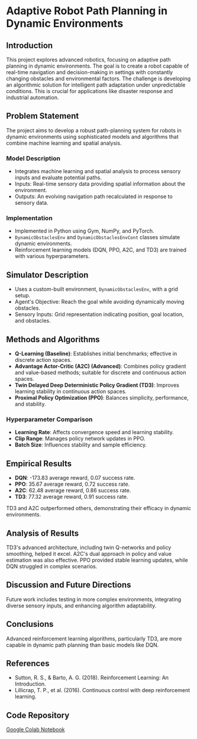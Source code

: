 # Adaptive Robot Path Planning in Dynamic Environments

## Introduction
This project explores advanced robotics, focusing on adaptive path planning in dynamic environments. The goal is to create a robot capable of real-time navigation and decision-making in settings with constantly changing obstacles and environmental factors. The challenge is developing an algorithmic solution for intelligent path adaptation under unpredictable conditions. This is crucial for applications like disaster response and industrial automation.

## Problem Statement
The project aims to develop a robust path-planning system for robots in dynamic environments using sophisticated models and algorithms that combine machine learning and spatial analysis.

### Model Description
- Integrates machine learning and spatial analysis to process sensory inputs and evaluate potential paths.
- Inputs: Real-time sensory data providing spatial information about the environment.
- Outputs: An evolving navigation path recalculated in response to sensory data.

### Implementation
- Implemented in Python using Gym, NumPy, and PyTorch.
- `DynamicObstaclesEnv` and `DynamicObstaclesEnvCont` classes simulate dynamic environments.
- Reinforcement learning models (DQN, PPO, A2C, and TD3) are trained with various hyperparameters.

## Simulator Description
- Uses a custom-built environment, `DynamicObstaclesEnv`, with a grid setup.
- Agent's Objective: Reach the goal while avoiding dynamically moving obstacles.
- Sensory Inputs: Grid representation indicating position, goal location, and obstacles.

## Methods and Algorithms
- **Q-Learning (Baseline)**: Establishes initial benchmarks; effective in discrete action spaces.
- **Advantage Actor-Critic (A2C) (Advanced)**: Combines policy gradient and value-based methods; suitable for discrete and continuous action spaces.
- **Twin Delayed Deep Deterministic Policy Gradient (TD3)**: Improves learning stability in continuous action spaces.
- **Proximal Policy Optimization (PPO)**: Balances simplicity, performance, and stability.

### Hyperparameter Comparison
- **Learning Rate**: Affects convergence speed and learning stability.
- **Clip Range**: Manages policy network updates in PPO.
- **Batch Size**: Influences stability and sample efficiency.

## Empirical Results
- **DQN**: -173.83 average reward, 0.07 success rate.
- **PPO**: 35.67 average reward, 0.72 success rate.
- **A2C**: 62.48 average reward, 0.86 success rate.
- **TD3**: 77.32 average reward, 0.91 success rate.

TD3 and A2C outperformed others, demonstrating their efficacy in dynamic environments.

## Analysis of Results
TD3's advanced architecture, including twin Q-networks and policy smoothing, helped it excel. A2C's dual approach in policy and value estimation was also effective. PPO provided stable learning updates, while DQN struggled in complex scenarios.

## Discussion and Future Directions
Future work includes testing in more complex environments, integrating diverse sensory inputs, and enhancing algorithm adaptability.

## Conclusions
Advanced reinforcement learning algorithms, particularly TD3, are more capable in dynamic path planning than basic models like DQN.

## References
- Sutton, R. S., & Barto, A. G. (2018). Reinforcement Learning: An Introduction.
- Lillicrap, T. P., et al. (2016). Continuous control with deep reinforcement learning.

## Code Repository
[Google Colab Notebook](https://colab.research.google.com/drive/1w68bknOtN7yfcaV9zxqgdhIp46tPC7m2?usp=sharing)
